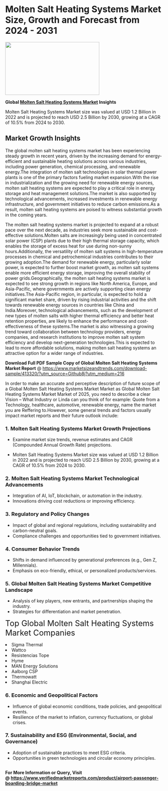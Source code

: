 <H1>Molten Salt Heating Systems Market Size, Growth and Forecast from 2024 - 2031</H1><img class="aligncenter size-medium wp-image-584254" src="https://thirdeyenews.in/wp-content/uploads/2024/09/Global-Market-Research-300x168.jpeg" alt="" width="300" height="168" /><p><strong>Global&nbsp;<a href="https://www.marketsizeandtrends.com/download-sample/413320/?utm_source=Github8j?utm_medium=216">Molten Salt Heating Systems Market</a> Insights</strong></p><p>Molten Salt Heating Systems Market size was valued at USD 1.2 Billion in 2022 and is projected to reach USD 2.5 Billion by 2030, growing at a CAGR of 10.5% from 2024 to 2030.</p><p><h2>Market Growth Insights</h2> <p>The global molten salt heating systems market has been experiencing steady growth in recent years, driven by the increasing demand for energy-efficient and sustainable heating solutions across various industries, including power generation, chemical processing, and renewable energy.The integration of molten salt technologies in solar thermal power plants is one of the primary factors fueling market expansion.With the rise in industrialization and the growing need for renewable energy sources, molten salt heating systems are expected to play a critical role in energy storage and heat management solutions.The market is also supported by technological advancements, increased investments in renewable energy infrastructure, and government initiatives to reduce carbon emissions.As a result, molten salt heating systems are poised to witness substantial growth in the coming years.</p> <p>The molten salt heating systems market is projected to expand at a robust pace over the next decade, as industries seek more sustainable and cost-effective solutions.Molten salts are increasingly being used in concentrated solar power (CSP) plants due to their high thermal storage capacity, which enables the storage of excess heat for use during non-sunny hours.Additionally, the versatility of molten salt systems in high-temperature processes in chemical and petrochemical industries contributes to their growing adoption.The demand for renewable energy, particularly solar power, is expected to further boost market growth, as molten salt systems enable more efficient energy storage, improving the overall stability of power grids.Geographically, the molten salt heating systems market is expected to see strong growth in regions like North America, Europe, and Asia-Pacific, where governments are actively supporting clean energy initiatives.The Asia-Pacific region, in particular, is expected to hold a significant market share, driven by rising industrial activities and the shift towards renewable energy sources in countries like China and India.Moreover, technological advancements, such as the development of new types of molten salts with higher thermal efficiency and better heat retention properties, are likely to enhance the performance and cost-effectiveness of these systems.The market is also witnessing a growing trend toward collaboration between technology providers, energy companies, and research institutions to improve molten salt system efficiency and develop next-generation technologies.This is expected to lead to more affordable solutions, making molten salt heating systems an attractive option for a wider range of industries.</p><p><span class=""><strong>Download Full PDF Sample Copy of Global Molten Salt Heating Systems Market Report</strong> @ <a href="https://www.marketsizeandtrends.com/download-sample/413320/?utm_source=Github8j?utm_medium=216" target="_blank">https://www.marketsizeandtrends.com/download-sample/413320/?utm_source=Github8j?utm_medium=216</a></span></p><p>In order to make an accurate and perceptive description of future scope of a Global&nbsp;Molten Salt Heating Systems Market Market as Global&nbsp;Molten Salt Heating Systems Market Market of 2025, you need to describe a clear Vision &ndash; What Industry or Linda can you think of for example: Quote from a Technology, healthcare, automotive, renewable energy, name the market you are Reffering to.However, some general trends and factors usually impact market reports and their future outlook include:</p><h3>1.&nbsp;<strong>Molten Salt Heating Systems Market Growth Projections</strong></h3><ul><li>Examine market size trends, revenue estimates and CAGR (Compounded Annual Growth Rate) projections.</li><li><p>Molten Salt Heating Systems Market size was valued at USD 1.2 Billion in 2022 and is projected to reach USD 2.5 Billion by 2030, growing at a CAGR of 10.5% from 2024 to 2030.</p></li></ul><h3>2.&nbsp;<strong>Molten Salt Heating Systems Market Technological Advancements</strong></h3><ul><li>Integration of AI, IoT, blockchain, or automation in the industry.</li><li>Innovations driving cost reductions or improving efficiency.</li></ul><h3>3.&nbsp;<strong>Regulatory and Policy Changes</strong></h3><ul><li>Impact of global and regional regulations, including sustainability and carbon-neutral goals.</li><li>Compliance challenges and opportunities tied to government initiatives.</li></ul><h3>4.&nbsp;<strong>Consumer Behavior Trends</strong></h3><ul><li>Shifts in demand influenced by generational preferences (e.g., Gen Z, Millennials).</li><li>Emphasis on eco-friendly, ethical, or personalized products/services.</li></ul><h3>5.&nbsp;<strong>Global Molten Salt Heating Systems Market Competitive Landscape</strong></h3><ul><li>Analysis of key players, new entrants, and partnerships shaping the industry.</li><li>Strategies for differentiation and market penetration.</li></ul><p data-pm-slice="1 1 []"><span style="color: inherit; font-family: inherit; font-size: 25px;">Top Global Molten Salt Heating Systems Market Companies</span></p><div class="" data-test-id=""><p><li>Sigma Thermal</li><li> Wattco</li><li> Resistencias Tope</li><li> Hyme</li><li> MAN Energy Solutions</li><li> Aalborg CSP</li><li> Thermowatt</li><li> Shanghai Electric</li></p></div><h3>6.&nbsp;<strong>Economic and Geopolitical Factors</strong></h3><ul><li>Influence of global economic conditions, trade policies, and geopolitical events.</li><li>Resilience of the market to inflation, currency fluctuations, or global crises.</li></ul><h3>7.&nbsp;<strong>Sustainability and ESG (Environmental, Social, and Governance)</strong></h3><ul><li>Adoption of sustainable practices to meet ESG criteria.</li><li>Opportunities in green technologies and circular economy principles.</li></ul><h2><strong style="font-size: 14px;">For More Information or Query, Visit @&nbsp;</strong><a style="background-color: #ffffff; font-size: 14px;" href="https://www.marketsizeandtrends.com/report/molten-salt-heating-systems-market/" target="_blank">https://www.verifiedmarketreports.com/product/airport-passenger-boarding-bridge-market</a></h2>